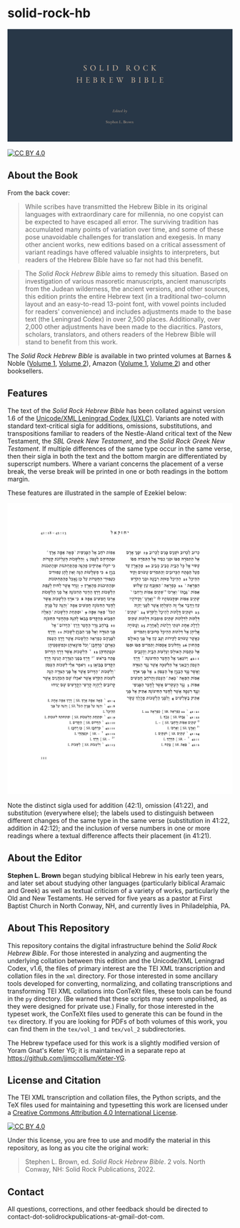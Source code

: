 # solid-rock-hb

![Solid Rock Hebrew Bible, edited by Stephen L. Brown](https://github.com/jjmccollum/solid-rock-hb/blob/master/tex/img/srhb-social-preview.png)

[![CC BY 4.0][cc-by-shield]][cc-by]

## About the Book

From the back cover:

> While scribes have transmitted the Hebrew Bible in its original languages with extraordinary care for millennia, no one copyist can be expected to have escaped all error. The surviving tradition has accumulated many points of variation over time, and some of these pose unavoidable challenges for translation and exegesis. In many other ancient works, new editions based on a critical assessment of variant readings have offered valuable insights to interpreters, but readers of the Hebrew Bible have so far not had this benefit.

> The _Solid Rock Hebrew Bible_ aims to remedy this situation. Based on investigation of various masoretic manuscripts, ancient manuscripts from the Judean wilderness, the ancient versions, and other sources, this edition prints the entire Hebrew text (in a traditional two-column layout and an easy-to-read 13-point font, with vowel points included for readers' convenience) and includes adjustments made to the base text (the Leningrad Codex) in over 2,500 places. Additionally, over 2,000 other adjustments have been made to the diacritics. Pastors, scholars, translators, and others readers of the Hebrew Bible will stand to benefit from this work.

The _Solid Rock Hebrew Bible_ is available in two printed volumes at Barnes & Noble ([Volume 1](https://www.barnesandnoble.com/w/solid-rock-hebrew-bible-volume-1-stephen-l-brown/1142861227), [Volume 2](https://www.barnesandnoble.com/w/solid-rock-hebrew-bible-volume-2-stephen-l-brown/1142861235)), Amazon ([Volume 1](https://www.amazon.com/dp/0999532227), [Volume 2](https://www.amazon.com/dp/0999532235)) and other booksellers.

## Features

The text of the _Solid Rock Hebrew Bible_ has been collated against version 1.6 of the [Unicode/XML Leningrad
Codex (UXLC)](http://www.tanach.us/).
Variants are noted with standard text-critical sigla for additions, omissions, substitutions, and transpositions familiar to readers of the Nestle-Aland critical text of the New Testament, the _SBL Greek New Testament_, and the _Solid Rock Greek New Testament_.
If multiple differences of the same type occur in the same verse, then their sigla in both the text and the bottom margin are differentiated by superscript numbers.
Where a variant concerns the placement of a verse break, the verse break will be printed in one or both readings in the bottom margin.

These features are illustrated in the sample of Ezekiel below:

![Features in the text and apparatus demonstrated in a sample page of Ezek 41–42](https://github.com/jjmccollum/solid-rock-hb/blob/master/tex/img/features.png)

Note the distinct sigla used for addition (42:1), omission (41:22), and substitution (everywhere else); the labels used to distinguish between different changes of the same type in the same verse (substitution in 41:22, addition in 42:12); and the inclusion of verse numbers in one or more readings where a textual difference affects their placement (in 41:21).

## About the Editor

**Stephen L. Brown** began studying biblical Hebrew in his early teen years, and later set about studying other languages (particularly biblical Aramaic and Greek) as well as textual criticism of a variety of works, particularly the Old and New Testaments. He served for five years as a pastor at First Baptist Church in North Conway, NH, and currently lives in Philadelphia, PA.

## About This Repository

This repository contains the digital infrastructure behind the _Solid Rock Hebrew Bible_.
For those interested in analyzing and augmenting the underlying collation between this edition and the Unicode/XML Leningrad
Codex, v1.6, the files of primary interest are the TEI XML transcription and collation files in the `xml` directory.
For those interested in some ancillary tools developed for converting, normalizing, and collating transcriptions and transforming TEI XML collations into ConTeXt files, these tools can be found in the `py` directory.
(Be warned that these scripts may seem unpolished, as they were designed for private use.)
Finally, for those interested in the typeset work, the ConTeXt files used to generate this can be found in the `tex` directory.
If you are looking for PDFs of both volumes of this work, you can find them in the `tex/vol_1` and `tex/vol_2` subdirectories.

The Hebrew typeface used for this work is a slightly modified version of Yoram Gnat's Keter YG; it is maintained in a separate repo at https://github.com/jjmccollum/Keter-YG.

## License and Citation

The TEI XML transcription and collation files, the Python scripts, and the TeX files used for maintaining and typesetting this work are licensed under a
[Creative Commons Attribution 4.0 International License][cc-by].

[![CC BY 4.0][cc-by-image]][cc-by]

[cc-by]: http://creativecommons.org/licenses/by/4.0/
[cc-by-image]: https://i.creativecommons.org/l/by/4.0/88x31.png
[cc-by-shield]: https://img.shields.io/badge/License-CC%20BY%204.0-lightgrey.svg

Under this license, you are free to use and modify the material in this repository, as long as you cite the original work:

> Stephen L. Brown, ed. _Solid Rock Hebrew Bible_. 2 vols. North Conway, NH: Solid Rock Publications, 2022.

## Contact

All questions, corrections, and other feedback should be directed to contact-dot-solidrockpublications-at-gmail-dot-com.
